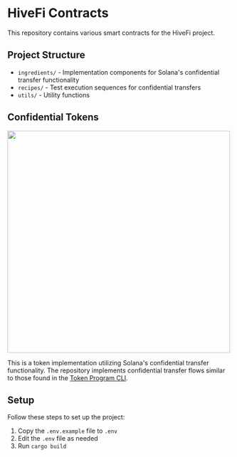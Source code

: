# HiveFi Contracts

This repository contains various smart contracts for the HiveFi project.

## Project Structure

- `ingredients/` - Implementation components for Solana's confidential transfer functionality
- `recipes/` - Test execution sequences for confidential transfers
- `utils/` - Utility functions

## Confidential Tokens

<img src="https://github.com/user-attachments/assets/02292d9c-1da1-492a-9bad-286698b59783" width="500" />

This is a token implementation utilizing Solana's confidential transfer functionality.
The repository implements confidential transfer flows similar to those found in the [Token Program CLI](https://github.com/solana-program/token-2022/tree/969cff212c0e0add812932e50f6771933f14ff5c/clients/cli).

## Setup

Follow these steps to set up the project:

1. Copy the `.env.example` file to `.env`
2. Edit the `.env` file as needed
3. Run `cargo build` 